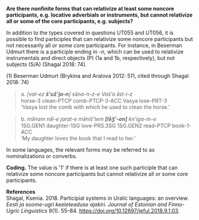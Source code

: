 **Are there nonfinite forms that can relativize at least some noncore participants, e.g. locative adverbials or instruments, but cannot relativize all or some of the core participants, e.g. subjects?**

In addition to the types covered in questions UT055 and UT056, it is possible to find participles that can relativize some noncore participants but not necessarily all or some core participants. For instance, in Beserman Udmurt there is a participle ending in *-n*, which can be used to relativize instrumentals and direct objects (P) (1a and 1b, respectively), but not subjects (S/A) (Shagal 2018: 74).

(1) Beserman Udmurt (Brykina and Aralova 2012: 511, cited through Shagal 2018: 74)<br/>
>a. *[val-ez **š’už’ja-n**] sǝ̑na-n-z-e Vaš’a ǝ̑st-i-z*<br/>
>horse-3 clean-PTCP comb-PTCP-3-ACC Vasya lose-PRT-3<br/>
>‘Vasya lost the comb with which he used to clean the horse.’<br/>

>b. *mǝ̑nam nǝ̑l-e jarat-e mǝ̑niš’tem **[lǝ̑ǯ’-on]** kn’iga-m-e*<br/>
>1SG.GEN1 daughter-1SG love-PRS.3SG 1SG.GEN2 read-PTCP book-1-ACC<br/>
>‘My daughter loves the book that I read to her.’

In some languages, the relevant forms may be referred to as nominalizations or converbs.

**Coding.** The value is '1' if there is at least one such participle that can relativize some noncore participants but cannot relativize all or some core participants.

**References**<br/>
Shagal, Ksenia. 2018. Participial systems in Uralic languages: an overview. *Eesti ja soome-ugri keeleteaduse ajakiri. Journal of Estonian and Finno-Ugric Linguistics* 9(1). 55–84. https://doi.org/10.12697/jeful.2018.9.1.03.
